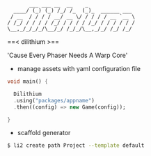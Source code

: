 
           ___ ___ __  __    _               
      ____/ (_) (_) /_/ /_  (_)_  ______ ___ 
     / __  / / / / __/ __ \/ / / / / __ `__ \
    / /_/ / / / / /_/ / / / / /_/ / / / / / /
    \__,_/_/_/_/\__/_/ /_/_/\__,_/_/ /_/ /_/ 
                                             
                                                                      
==&lt; dilithium &gt;==

'Cause Every Phaser Needs A Warp Core'

* manage assets with yaml configuration file

```dart
void main() {

  Dilithium
  .using("packages/appname")
  .then((config) => new Game(config));

}

```

* scaffold generator
```bash
$ li2 create path Project --template default

```
